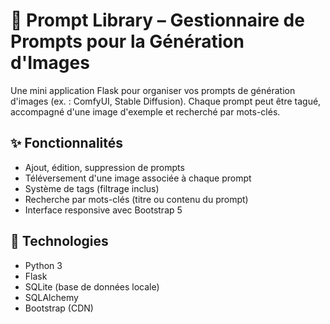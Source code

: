 # 📸 Prompt Library – Gestionnaire de Prompts pour la Génération d'Images

Une mini application Flask pour organiser vos prompts de génération d'images (ex. : ComfyUI, Stable Diffusion). Chaque prompt peut être tagué, accompagné d'une image d'exemple et recherché par mots-clés.

## ✨ Fonctionnalités

- Ajout, édition, suppression de prompts
- Téléversement d'une image associée à chaque prompt
- Système de tags (filtrage inclus)
- Recherche par mots-clés (titre ou contenu du prompt)
- Interface responsive avec Bootstrap 5

## 🧱 Technologies

- Python 3
- Flask
- SQLite (base de données locale)
- SQLAlchemy
- Bootstrap (CDN)
